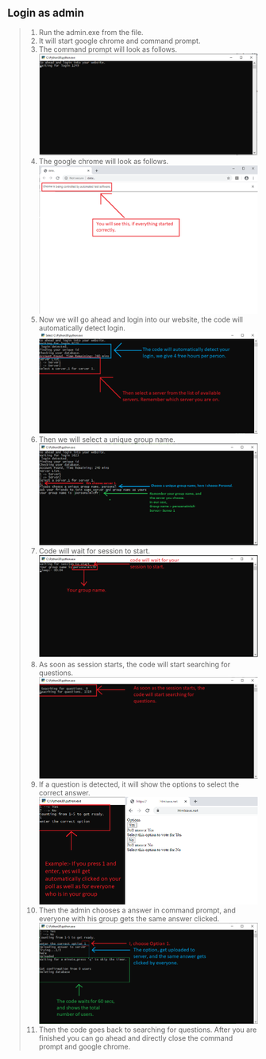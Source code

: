 ## Login as admin
>1. Run the admin.exe from the file.
>2. It will start google chrome and command prompt.
>3. The command prompt will look as follows.<br/>
![Image failed to load](https://raw.githubusercontent.com/test-serevr/documentation/master/images/start.PNG)
>4. The google chrome will look as follows.<br/>
![Image failed to load](https://github.com/test-serevr/documentation/blob/master/images/chrome_start.png)
>5. Now we will go ahead and login into our website, the code will automatically detect login.<br/>
![Image failed to load](https://raw.githubusercontent.com/test-serevr/documentation/master/images/select_server.png)
>6. Then we will select a unique group name.<br/>
![Image failed to load](https://raw.githubusercontent.com/test-serevr/documentation/master/images/select_group.png)
>7. Code will wait for session to start.<br/>
![Image failed to load](https://raw.githubusercontent.com/test-serevr/documentation/master/images/waiting%20for%20session%20to%20start.png)
>8. As soon as session starts, the code will start searching for questions.<br/>
![Image failed to load](https://raw.githubusercontent.com/test-serevr/documentation/master/images/search_questions%20(2).png)
>9. If a question is detected, it will show the options to select the correct answer.<br/>
![Image failed to load](https://raw.githubusercontent.com/test-serevr/documentation/master/images/search_questions%20(1).png)
>10. Then the admin chooses a answer in command prompt, and everyone with his group gets the same answer clicked.<br/>
![Image failed to load](https://raw.githubusercontent.com/test-serevr/documentation/master/images/upload_server.png)
>11. Then the code goes back to searching for questions. After you are finished you can go ahead and directly close the command prompt and google chrome.<br/>
